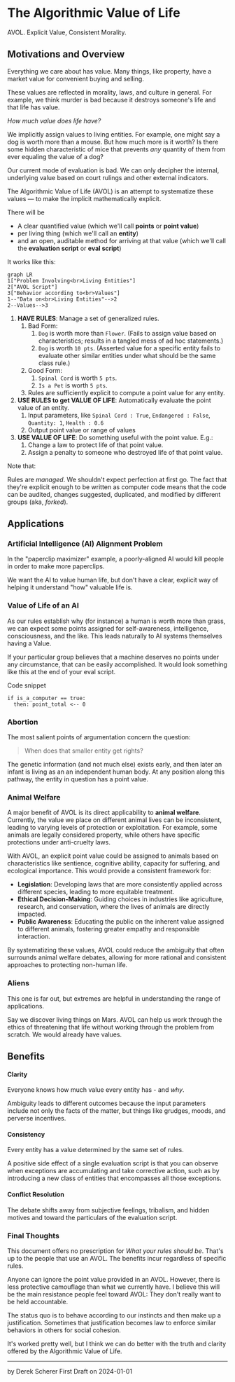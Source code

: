 # The Algorithmic Value of Life

AVOL. Explicit Value, Consistent Morality.

## Motivations and Overview

Everything we care about has value. Many things, like property, have a market value for convenient buying and selling.

These values are reflected in morality, laws, and culture in general. For example, we think murder is bad because it destroys someone's life and that life has value.

*How much value does life have?*

We implicitly assign values to living entities. For example, one might say a dog is worth more than a mouse. But how much more is it worth? Is there some hidden characteristic of mice that prevents *any* quantity of them from ever equaling the value of a dog?

Our current mode of evaluation is bad. We can only decipher the internal, underlying value based on court rulings and other external indicators.

The Algorithmic Value of Life (AVOL) is an attempt to systematize these values — to make the implicit mathematically explicit.

There will be
- A clear quantified value (which we'll call **points** or **point value**)
- per living thing (which we'll call an **entity**)
- and an open, auditable method for arriving at that value (which we'll call the **evaluation script** or **eval script**)

It works like this:

```mermaid
graph LR
1["Problem Involving<br>Living Entities"]
2["AVOL Script"]
3["Behavior according to<br>Values"]
1--"Data on<br>Living Entities"-->2
2--Values-->3
````

1. **HAVE RULES**: Manage a set of generalized rules.
	1. Bad Form:
		1. `Dog` is worth more than `Flower`. (Fails to assign value based on characteristics; results in a tangled mess of ad hoc statements.)
		2. `Dog` is worth `10 pts`. (Asserted value for a specific entity fails to evaluate other similar entities under what should be the same class rule.)
	2. Good Form:
		1. `Spinal Cord` is worth `5 pts`.
		2. `Is a Pet` is worth `5 pts`.
	3. Rules are sufficiently explicit to compute a point value for any entity.
2. **USE RULES to get VALUE OF LIFE**: Automatically evaluate the point value of an entity.
	1. Input parameters, like `Spinal Cord : True`, `Endangered : False`, `Quantity: 1`, `Health : 0.6`
	2. Output point value or range of values
3. **USE VALUE OF LIFE**: Do something useful with the point value. E.g.:
	1. Change a law to protect life of that point value.
	2. Assign a penalty to someone who destroyed life of that point value.


Note that:

Rules are *managed*. We shouldn't expect perfection at first go. The fact that they're explicit enough to be written as computer code means that the code can be audited, changes suggested, duplicated, and modified by different groups (aka, *forked*).



## Applications

### Artificial Intelligence (AI) Alignment Problem

In the "paperclip maximizer" example, a poorly-aligned AI would kill people in order to make more paperclips.

We want the AI to value human life, but don't have a clear, explicit way of helping it understand "how" valuable life is.

### Value of Life of an AI

As our rules establish why (for instance) a human is worth more than grass, we can expect some points assigned for self-awareness, intelligence, consciousness, and the like. This leads naturally to AI systems themselves having a Value.

If your particular group believes that a machine deserves no points under any circumstance, that can be easily accomplished. It would look something like this at the end of your eval script.

Code snippet

```
if is_a_computer == true:
  then: point_total <-- 0
```

### Abortion

The most salient points of argumentation concern the question:

> When does that smaller entity get rights?

The genetic information (and not much else) exists early, and then later an infant is living as an an independent human body. At any position along this pathway, the entity in question has a point value.

### Animal Welfare

A major benefit of AVOL is its direct applicability to **animal welfare**. Currently, the value we place on different animal lives can be inconsistent, leading to varying levels of protection or exploitation. For example, some animals are legally considered property, while others have specific protections under anti-cruelty laws.

With AVOL, an explicit point value could be assigned to animals based on characteristics like sentience, cognitive ability, capacity for suffering, and ecological importance. This would provide a consistent framework for:

- **Legislation**: Developing laws that are more consistently applied across different species, leading to more equitable treatment.
- **Ethical Decision-Making**: Guiding choices in industries like agriculture, research, and conservation, where the lives of animals are directly impacted.
- **Public Awareness**: Educating the public on the inherent value assigned to different animals, fostering greater empathy and responsible interaction.

By systematizing these values, AVOL could reduce the ambiguity that often surrounds animal welfare debates, allowing for more rational and consistent approaches to protecting non-human life.

### Aliens

This one is far out, but extremes are helpful in understanding the range of applications.

Say we discover living things on Mars. AVOL can help us work through the ethics of threatening that life without working through the problem from scratch. We would already have values.


## Benefits

#### Clarity

Everyone knows how much value every entity has - and _why_.

Ambiguity leads to different outcomes because the input parameters include not only the facts of the matter, but things like grudges, moods, and perverse incentives.

#### Consistency

Every entity has a value determined by the same set of rules.

A positive side effect of a single evaluation script is that you can observe when exceptions are accumulating and take corrective action, such as by introducing a new class of entities that encompasses all those exceptions.

#### Conflict Resolution

The debate shifts away from subjective feelings, tribalism, and hidden motives and toward the particulars of the evaluation script.


### Final Thoughts

This document offers no prescription for _What your rules should be_. That's up to the people that use an AVOL. The benefits incur regardless of specific rules.

Anyone can ignore the point value provided in an AVOL. However, there is less protective camouflage than what we currently have. I believe this will be the main resistance people feel toward AVOL: They don't really want to be held accountable.

The status quo is to behave according to our instincts and then make up a justification. Sometimes that justification becomes law to enforce similar behaviors in others for social cohesion.

It's worked pretty well, but I think we can do better with the truth and clarity offered by the Algorithmic Value of Life.

---
by Derek Scherer
First Draft on 2024-01-01
